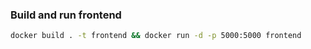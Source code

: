 ### Build and run frontend

```bash
docker build . -t frontend && docker run -d -p 5000:5000 frontend
```
